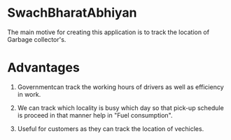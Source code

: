# SwachBharatAbhiyan
The main motive for creating this application is to track the location of Garbage collector's.

# Advantages 
1. Governmentcan track the working hours of drivers as well as efficiency in work.

2. We can track which locality is busy which day so that pick-up schedule is proceed in that manner help in "Fuel consumption".

3. Useful for customers as they can track the location of vechicles. 
